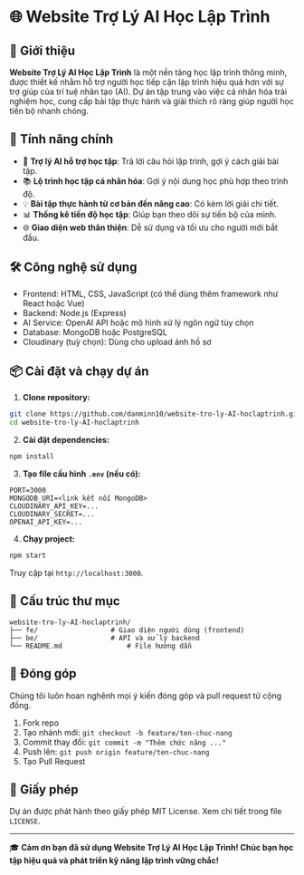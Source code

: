 # 🌐 Website Trợ Lý AI Học Lập Trình

## 🧠 Giới thiệu

**Website Trợ Lý AI Học Lập Trình** là một nền tảng học lập trình thông minh, được thiết kế nhằm hỗ trợ người học tiếp cận lập trình hiệu quả hơn với sự trợ giúp của trí tuệ nhân tạo (AI). Dự án tập trung vào việc cá nhân hóa trải nghiệm học, cung cấp bài tập thực hành và giải thích rõ ràng giúp người học tiến bộ nhanh chóng.

## 🚀 Tính năng chính

- 🤖 **Trợ lý AI hỗ trợ học tập**: Trả lời câu hỏi lập trình, gợi ý cách giải bài tập.
- 📚 **Lộ trình học tập cá nhân hóa**: Gợi ý nội dung học phù hợp theo trình độ.
- 💡 **Bài tập thực hành từ cơ bản đến nâng cao**: Có kèm lời giải chi tiết.
- 📊 **Thống kê tiến độ học tập**: Giúp bạn theo dõi sự tiến bộ của mình.
- 🌐 **Giao diện web thân thiện**: Dễ sử dụng và tối ưu cho người mới bắt đầu.

## 🛠️ Công nghệ sử dụng

- Frontend: HTML, CSS, JavaScript (có thể dùng thêm framework như React hoặc Vue)
- Backend: Node.js (Express)
- AI Service: OpenAI API hoặc mô hình xử lý ngôn ngữ tùy chọn
- Database: MongoDB hoặc PostgreSQL
- Cloudinary (tuỳ chọn): Dùng cho upload ảnh hồ sơ

## 📦 Cài đặt và chạy dự án

1. **Clone repository:**

```bash
git clone https://github.com/danminn10/website-tro-ly-AI-hoclaptrinh.git
cd website-tro-ly-AI-hoclaptrinh
```

2. **Cài đặt dependencies:**

```bash
npm install
```

3. **Tạo file cấu hình `.env` (nếu có):**

```env
PORT=3000
MONGODB_URI=<link kết nối MongoDB>
CLOUDINARY_API_KEY=...
CLOUDINARY_SECRET=...
OPENAI_API_KEY=...
```

4. **Chạy project:**

```bash
npm start
```

Truy cập tại `http://localhost:3000`.

## 📁 Cấu trúc thư mục

```
website-tro-ly-AI-hoclaptrinh/
├── fe/                  # Giao diện người dùng (frontend)
├── be/                  # API và xử lý backend
└── README.md                # File hướng dẫn
```

## 🤝 Đóng góp

Chúng tôi luôn hoan nghênh mọi ý kiến đóng góp và pull request từ cộng đồng.

1. Fork repo
2. Tạo nhánh mới: `git checkout -b feature/ten-chuc-nang`
3. Commit thay đổi: `git commit -m "Thêm chức năng ..."`
4. Push lên: `git push origin feature/ten-chuc-nang`
5. Tạo Pull Request

## 📜 Giấy phép

Dự án được phát hành theo giấy phép MIT License. Xem chi tiết trong file `LICENSE`.

---

🎓 **Cảm ơn bạn đã sử dụng Website Trợ Lý AI Học Lập Trình! Chúc bạn học tập hiệu quả và phát triển kỹ năng lập trình vững chắc!**
